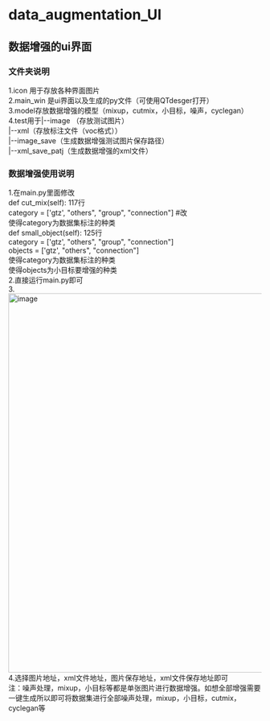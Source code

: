 # data_augmentation_UI   
## 数据增强的ui界面   
### 文件夹说明   
1.icon 用于存放各种界面图片    
2.main_win 是ui界面以及生成的py文件（可使用QTdesger打开）   
3.model存放数据增强的模型（mixup，cutmix，小目标，噪声，cyclegan）   
4.test用于|--image （存放测试图片）   
          |--xml（存放标注文件（voc格式））   
          |--image_save（生成数据增强测试图片保存路径）   
          |--xml_save_patj（生成数据增强的xml文件）  
### 数据增强使用说明  
1.在main.py里面修改    
   def cut_mix(self):   117行  
        category = ['gtz', "others", "group", "connection"] #改  
 使得category为数据集标注的种类  
     def small_object(self):   125行  
        category = ['gtz', "others", "group", "connection"]  
        objects = ['gtz', "others", "connection"]  
  使得category为数据集标注的种类  
  使得objects为小目标要增强的种类  
 2.直接运行main.py即可  
 3.<img width="754" alt="image" src="https://github.com/UAVDetectionGroup/data_augmentation_UI/assets/107593840/de78d49f-af1d-4fd0-9592-b4a293393bf5"> 
 4.选择图片地址，xml文件地址，图片保存地址，xml文件保存地址即可   
 注：噪声处理，mixup，小目标等都是单张图片进行数据增强。如想全部增强需要一键生成所以即可将数据集进行全部噪声处理，mixup，小目标，cutmix，cyclegan等  
